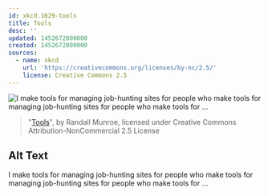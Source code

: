 ```yaml
---
id: xkcd.1629-tools
title: Tools
desc: ''
updated: 1452672000000
created: 1452672000000
sources:
  - name: xkcd
    url: 'https://creativecommons.org/licenses/by-nc/2.5/'
    license: Creative Commons 2.5
---
```

![I make tools for managing job-hunting sites for people who make tools for managing job-hunting sites for people who make tools for ...](https://imgs.xkcd.com/comics/tools.png)
> "[Tools](https://xkcd.com/1629/)", by Randall Munroe, licensed under Creative Commons Attribution-NonCommercial 2.5 License

## Alt Text
I make tools for managing job-hunting sites for people who make tools for managing job-hunting sites for people who make tools for ...
